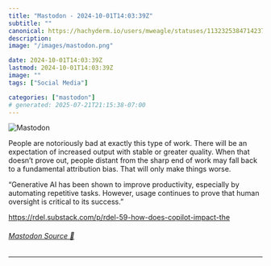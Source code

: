 ```yaml
---
title: "Mastodon - 2024-10-01T14:03:39Z"
subtitle: ""
canonical: https://hachyderm.io/users/mweagle/statuses/113232538471423764
description:
image: "/images/mastodon.png"

date: 2024-10-01T14:03:39Z
lastmod: 2024-10-01T14:03:39Z
image: ""
tags: ["Social Media"]

categories: ["mastodon"]
# generated: 2025-07-21T21:15:38-07:00
---
```

![Mastodon](/images/mastodon.png)

<p>People are notoriously bad at exactly this type of work. There will be an expectation of increased output with stable or greater quality. When that doesn’t prove out, people distant from the sharp end of work may fall back to a fundamental attribution bias. That will only make things worse. </p><p>“Generative AI has been shown to improve productivity, especially by automating repetitive tasks. However, usage continues to prove that human oversight is critical to its success.”</p><p><a href="https://rdel.substack.com/p/rdel-59-how-does-copilot-impact-the" target="_blank" rel="nofollow noopener noreferrer" translate="no"><span class="invisible">https://</span><span class="ellipsis">rdel.substack.com/p/rdel-59-ho</span><span class="invisible">w-does-copilot-impact-the</span></a></p>


###### [Mastodon Source 🐘](https://hachyderm.io/@mweagle/113232538471423764)

___
